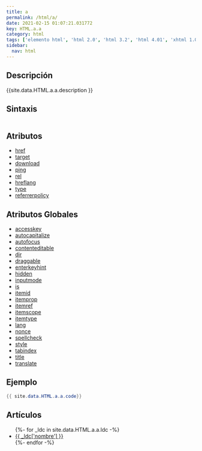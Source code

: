 ```yaml
---
title: a
permalink: /html/a/
date: 2021-02-15 01:07:21.031772
key: HTML.a.a
category: html
tags: ['elemento html', 'html 2.0', 'html 3.2', 'html 4.01', 'xhtml 1.0', 'xhtml 1.1', 'html 5', 'html 5.1', 'html 5.2']
sidebar: 
  nav: html
---
```


## Descripción
{{site.data.HTML.a.a.description }}

## Sintaxis
~~~html
~~~

## Atributos
* [href](/html/a/href/)
* [target](/html/a/target/)
* [download](/html/a/download/)
* [ping](/html/a/ping/)
* [rel](/html/a/rel/)
* [hreflang](/html/a/hreflang/)
* [type](/html/a/type/)
* [referrerpolicy](/html/a/referrerpolicy/)

## Atributos Globales
* [accesskey](/html/accesskey/)
* [autocapitalize](/html/autocapitalize/)
* [autofocus](/html/autofocus/)
* [contenteditable](/html/contenteditable/)
* [dir](/html/dir/)
* [draggable](/html/draggable/)
* [enterkeyhint](/html/enterkeyhint/)
* [hidden](/html/hidden/)
* [inputmode](/html/inputmode/)
* [is](/html/is/)
* [itemid](/html/itemid/)
* [itemprop](/html/itemprop/)
* [itemref](/html/itemref/)
* [itemscope](/html/itemscope/)
* [itemtype](/html/itemtype/)
* [lang](/html/lang/)
* [nonce](/html/nonce/)
* [spellcheck](/html/spellcheck/)
* [style](/html/style/)
* [tabindex](/html/tabindex/)
* [title](/html/title/)
* [translate](/html/translate/)

## Ejemplo
~~~java
{{ site.data.HTML.a.a.code}}
~~~

## Artículos
<ul>
{%- for _ldc in site.data.HTML.a.a.ldc -%}
   <li>
       <a href="{{_ldc['url'] }}">{{ _ldc['nombre'] }}</a>
   </li>
{%- endfor -%}
</ul>

